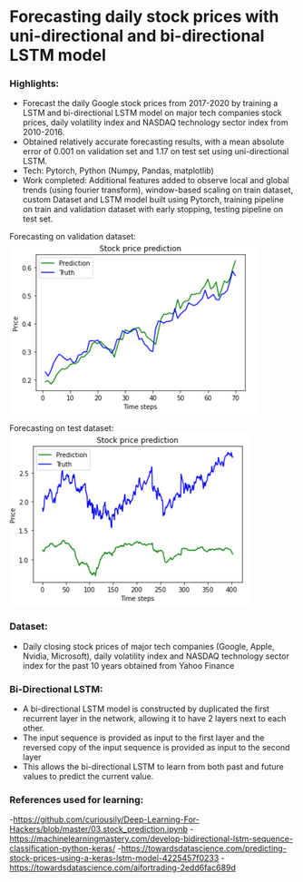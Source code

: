 # Forecasting daily stock prices with uni-directional and bi-directional LSTM model

### Highlights:
- Forecast the daily Google stock prices from 2017-2020 by training a LSTM and bi-directional LSTM model on major tech companies stock prices, daily volatility index and NASDAQ technology sector index from 2010-2016. 
- Obtained relatively accurate forecasting results, with a mean absolute error of 0.001 on validation set and 1.17 on test set using uni-directional LSTM.
- Tech: Pytorch, Python (Numpy, Pandas, matplotlib)
- Work completed: Additional features added to observe local and global trends (using fourier transform), window-based scaling on train dataset, custom Dataset and LSTM model built using Pytorch, training pipeline on train and validation dataset with early stopping, testing pipeline on test set.

Forecasting on validation dataset:
![Alt text](/assets/forecast_results_1.png?raw=true=50x50  "Forecasting results on validation dataset")

Forecasting on test dataset:
![Alt text](/assets/forecast_results_2.png?raw=true=50x50  "Forecasting results on test dataset")


### Dataset:
- Daily closing stock prices of major tech companies (Google, Apple, Nvidia, Microsoft), daily volatility index and NASDAQ technology sector index for the past 10 years obtained from Yahoo Finance  

### Bi-Directional LSTM:
- A bi-directional LSTM model is constructed by duplicated the first recurrent layer in the network, allowing it to have 2 layers next to each other.
- The input sequence is provided as input to the first layer and the reversed copy of the input sequence is provided as input to the second layer
- This allows the bi-directional LSTM to learn from both past and future values to predict the current value. 

### References used for learning:
-https://github.com/curiousily/Deep-Learning-For-Hackers/blob/master/03.stock_prediction.ipynb
-https://machinelearningmastery.com/develop-bidirectional-lstm-sequence-classification-python-keras/
-https://towardsdatascience.com/predicting-stock-prices-using-a-keras-lstm-model-4225457f0233
-https://towardsdatascience.com/aifortrading-2edd6fac689d
